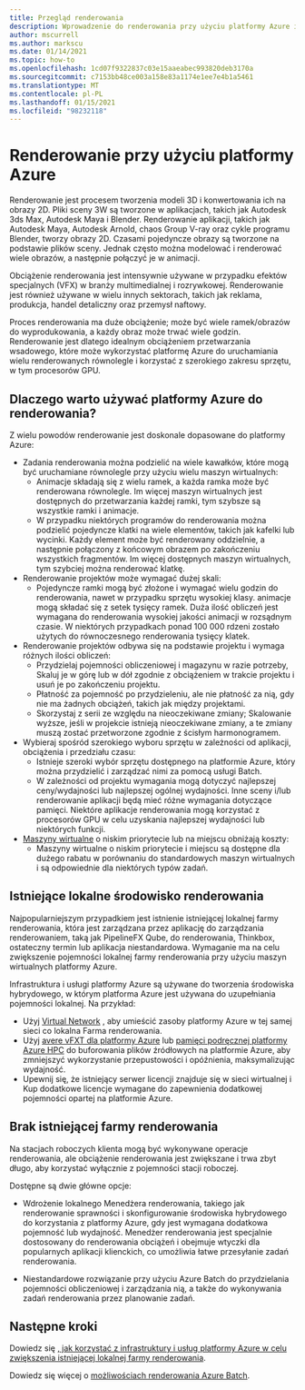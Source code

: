 ```yaml
---
title: Przegląd renderowania
description: Wprowadzenie do renderowania przy użyciu platformy Azure i przegląd możliwości renderowania Azure Batch
author: mscurrell
ms.author: markscu
ms.date: 01/14/2021
ms.topic: how-to
ms.openlocfilehash: 1cd07f9322837c03e15aaeabec993820deb3170a
ms.sourcegitcommit: c7153bb48ce003a158e83a1174e1ee7e4b1a5461
ms.translationtype: MT
ms.contentlocale: pl-PL
ms.lasthandoff: 01/15/2021
ms.locfileid: "98232118"
---
```

# <a name="rendering-using-azure"></a>Renderowanie przy użyciu platformy Azure

Renderowanie jest procesem tworzenia modeli 3D i konwertowania ich na obrazy 2D. Pliki sceny 3W są tworzone w aplikacjach, takich jak Autodesk 3ds Max, Autodesk Maya i Blender.  Renderowanie aplikacji, takich jak Autodesk Maya, Autodesk Arnold, chaos Group V-ray oraz cykle programu Blender, tworzy obrazy 2D.  Czasami pojedyncze obrazy są tworzone na podstawie plików sceny. Jednak często można modelować i renderować wiele obrazów, a następnie połączyć je w animacji.

Obciążenie renderowania jest intensywnie używane w przypadku efektów specjalnych (VFX) w branży multimedialnej i rozrywkowej. Renderowanie jest również używane w wielu innych sektorach, takich jak reklama, produkcja, handel detaliczny oraz przemysł naftowy.

Proces renderowania ma duże obciążenie; może być wiele ramek/obrazów do wyprodukowania, a każdy obraz może trwać wiele godzin.  Renderowanie jest dlatego idealnym obciążeniem przetwarzania wsadowego, które może wykorzystać platformę Azure do uruchamiania wielu renderowanych równolegle i korzystać z szerokiego zakresu sprzętu, w tym procesorów GPU.

## <a name="why-use-azure-for-rendering"></a>Dlaczego warto używać platformy Azure do renderowania?

Z wielu powodów renderowanie jest doskonale dopasowane do platformy Azure:

* Zadania renderowania można podzielić na wiele kawałków, które mogą być uruchamiane równolegle przy użyciu wielu maszyn wirtualnych:
  * Animacje składają się z wielu ramek, a każda ramka może być renderowana równolegle.  Im więcej maszyn wirtualnych jest dostępnych do przetwarzania każdej ramki, tym szybsze są wszystkie ramki i animacje.
  * W przypadku niektórych programów do renderowania można podzielić pojedyncze klatki na wiele elementów, takich jak kafelki lub wycinki.  Każdy element może być renderowany oddzielnie, a następnie połączony z końcowym obrazem po zakończeniu wszystkich fragmentów.  Im więcej dostępnych maszyn wirtualnych, tym szybciej można renderować klatkę.
* Renderowanie projektów może wymagać dużej skali:
  * Pojedyncze ramki mogą być złożone i wymagać wielu godzin do renderowania, nawet w przypadku sprzętu wysokiej klasy. animacje mogą składać się z setek tysięcy ramek.  Duża ilość obliczeń jest wymagana do renderowania wysokiej jakości animacji w rozsądnym czasie.  W niektórych przypadkach ponad 100 000 rdzeni zostało użytych do równoczesnego renderowania tysięcy klatek.
* Renderowanie projektów odbywa się na podstawie projektu i wymaga różnych ilości obliczeń:
  * Przydzielaj pojemności obliczeniowej i magazynu w razie potrzeby, Skaluj je w górę lub w dół zgodnie z obciążeniem w trakcie projektu i usuń je po zakończeniu projektu.
  * Płatność za pojemność po przydzieleniu, ale nie płatność za nią, gdy nie ma żadnych obciążeń, takich jak między projektami.
  * Skorzystaj z serii ze względu na nieoczekiwane zmiany; Skalowanie wyższe, jeśli w projekcie istnieją nieoczekiwane zmiany, a te zmiany muszą zostać przetworzone zgodnie z ścisłym harmonogramem.
* Wybieraj spośród szerokiego wyboru sprzętu w zależności od aplikacji, obciążenia i przedziału czasu:
  * Istnieje szeroki wybór sprzętu dostępnego na platformie Azure, który można przydzielić i zarządzać nimi za pomocą usługi Batch.
  * W zależności od projektu wymagania mogą dotyczyć najlepszej ceny/wydajności lub najlepszej ogólnej wydajności.  Inne sceny i/lub renderowanie aplikacji będą mieć różne wymagania dotyczące pamięci.  Niektóre aplikacje renderowania mogą korzystać z procesorów GPU w celu uzyskania najlepszej wydajności lub niektórych funkcji. 
* [Maszyny wirtualne](https://azure.microsoft.com/pricing/spot/) o niskim priorytecie lub na miejscu obniżają koszty:
  * Maszyny wirtualne o niskim priorytecie i miejscu są dostępne dla dużego rabatu w porównaniu do standardowych maszyn wirtualnych i są odpowiednie dla niektórych typów zadań.
  
## <a name="existing-on-premises-rendering-environment"></a>Istniejące lokalne środowisko renderowania

Najpopularniejszym przypadkiem jest istnienie istniejącej lokalnej farmy renderowania, która jest zarządzana przez aplikację do zarządzania renderowaniem, taką jak PipelineFX Qube, do renderowania, Thinkbox, ostateczny termin lub aplikacja niestandardowa.  Wymaganie ma na celu zwiększenie pojemności lokalnej farmy renderowania przy użyciu maszyn wirtualnych platformy Azure.

Infrastruktura i usługi platformy Azure są używane do tworzenia środowiska hybrydowego, w którym platforma Azure jest używana do uzupełniania pojemności lokalnej. Na przykład:

* Użyj [Virtual Network](../virtual-network/virtual-networks-overview.md) , aby umieścić zasoby platformy Azure w tej samej sieci co lokalna Farma renderowania.
* Użyj [avere vFXT dla platformy Azure](../avere-vfxt/avere-vfxt-overview.md) lub [pamięci podręcznej platformy Azure HPC](../hpc-cache/hpc-cache-overview.md) do buforowania plików źródłowych na platformie Azure, aby zmniejszyć wykorzystanie przepustowości i opóźnienia, maksymalizując wydajność.
* Upewnij się, że istniejący serwer licencji znajduje się w sieci wirtualnej i Kup dodatkowe licencje wymagane do zapewnienia dodatkowej pojemności opartej na platformie Azure.

## <a name="no-existing-render-farm"></a>Brak istniejącej farmy renderowania

Na stacjach roboczych klienta mogą być wykonywane operacje renderowania, ale obciążenie renderowania jest zwiększane i trwa zbyt długo, aby korzystać wyłącznie z pojemności stacji roboczej.

Dostępne są dwie główne opcje:

* Wdrożenie lokalnego Menedżera renderowania, takiego jak renderowanie sprawności i skonfigurowanie środowiska hybrydowego do korzystania z platformy Azure, gdy jest wymagana dodatkowa pojemność lub wydajność. Menedżer renderowania jest specjalnie dostosowany do renderowania obciążeń i obejmuje wtyczki dla popularnych aplikacji klienckich, co umożliwia łatwe przesyłanie zadań renderowania.

* Niestandardowe rozwiązanie przy użyciu Azure Batch do przydzielania pojemności obliczeniowej i zarządzania nią, a także do wykonywania zadań renderowania przez planowanie zadań.

## <a name="next-steps"></a>Następne kroki

 Dowiedz się [, jak korzystać z infrastruktury i usług platformy Azure w celu zwiększenia istniejącej lokalnej farmy renderowania](https://azure.microsoft.com/solutions/high-performance-computing/rendering/).

Dowiedz się więcej o [możliwościach renderowania Azure Batch](batch-rendering-functionality.md).
